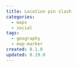 ```yaml
---
title: Location pin slash
categories:
  - maps
  - social
tags:
  - geography
  - map-marker
created: 0.1.0
updated: 0.19.0
---
```

